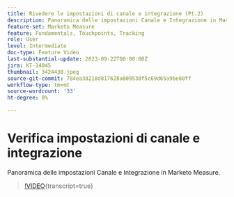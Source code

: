 ```yaml
---
title: Rivedere le impostazioni di canale e integrazione (Pt.2)
description: Panoramica delle impostazioni Canale e Integrazione in Marketo Measure.
feature-set: Marketo Measure
feature: Fundamentals, Touchpoints, Tracking
role: User
level: Intermediate
doc-type: Feature Video
last-substantial-update: 2023-09-22T00:00:00Z
jira: KT-14045
thumbnail: 3424430.jpeg
source-git-commit: 784ea38218d817628a809530f5c69d65a9be80ff
workflow-type: tm+mt
source-wordcount: '33'
ht-degree: 0%

---
```



# Verifica impostazioni di canale e integrazione

Panoramica delle impostazioni Canale e Integrazione in Marketo Measure.

>[!VIDEO](https://video.tv.adobe.com/v/3424430/?learn=on){transcript=true}
